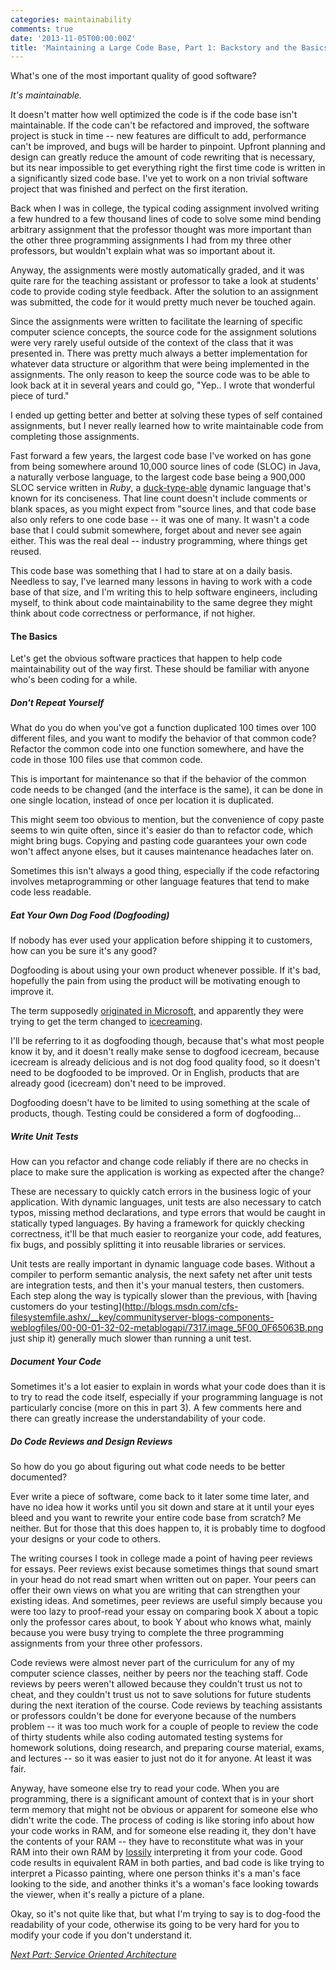 ```yaml
---
categories: maintainability
comments: true
date: '2013-11-05T00:00:00Z'
title: 'Maintaining a Large Code Base, Part 1: Backstory and the Basics'
---
```


What's one of the most important quality of good software?

_It's maintainable._

It doesn't matter how well optimized the code is if the code base isn't maintainable.
If the code can't be refactored and improved, the software project is stuck in time --
new features are difficult to add, performance can't be improved, and bugs will be harder to pinpoint.
Upfront planning and design can greatly reduce the amount of code rewriting that is necessary,
but its near impossible to get everything right the first time code is written in a significantly
sized code base. I've yet to work on a non trivial software project that was finished and
perfect on the first iteration.

Back when I was in college, the typical coding assignment involved writing a few hundred
to a few thousand lines of code to solve some mind bending arbitrary assignment that
the professor thought was more important than the other three programming assignments
I had from my three other professors, but wouldn't explain what was so important about it.

Anyway, the assignments were mostly automatically graded, and it was quite rare
for the teaching assistant or professor to take a look at students' code to
provide coding style feedback. After the solution to an assignment was submitted,
the code for it would pretty much never be touched again.

Since the assignments were written to facilitate the learning of specific computer science concepts, the source
code for the assignment solutions were very rarely useful outside of the context of the class
that it was presented in. There was pretty much always a better implementation for whatever data structure
or algorithm that were being implemented in the assignments. The only reason to keep the
source code was to be able to look back at it in several years and could go, "Yep.. I wrote that wonderful piece of turd."

I ended up getting better and better at solving these types of self contained
assignments, but I never really learned how to write maintainable code from completing
those assignments.

Fast forward a few years, the largest code base I've worked on has gone from
being somewhere around 10,000 source lines of code (SLOC) in Java, a naturally verbose language,
to the largest code base being a 900,000 SLOC service written in _Ruby_,
a [duck-type-able](http://stackoverflow.com/a/4205396/1093160) dynamic language that's known for its conciseness.
That line count doesn't include comments or blank spaces, as you might expect from "source lines,
and that code base also only refers to one code base -- it was one of many.
It wasn't a code base that I could submit somewhere, forget about and never see again either. This was
the real deal -- industry programming, where things get reused.

This code base was something that I had to stare at on a daily basis. Needless to say,
I've learned many lessons in having to work with a code base of that size, and I'm writing
this to help software engineers, including myself, to think about code maintainability to the same degree they might
think about code correctness or performance, if not higher.

#### The Basics

Let's get the obvious software practices that happen to help code maintainability
out of the way first. These should be familiar with anyone who's been coding for a while.

##### Don't Repeat Yourself

What do you do when you've got a function duplicated 100 times over 100 different
files, and you want to modify the behavior of that common code? Refactor the common code into one function somewhere,
and have the code in those 100 files use that common code.

This is important for maintenance so that if the behavior
of the common code needs to be changed (and the interface is the same),
it can be done in one single location, instead of once per location it is duplicated.

This might seem too obvious to mention, but the convenience of copy paste seems to
win quite often, since it's easier do than to refactor code, which might bring bugs.
Copying and pasting code guarantees your own code won't affect anyone elses, but
it causes maintenance headaches later on.

Sometimes this isn't always a good thing, especially if the code refactoring involves
metaprogramming or other language features that tend to make code less readable.

##### Eat Your Own Dog Food (Dogfooding)

If nobody has ever used your application before shipping it to customers, how can
you be sure it's any good?

Dogfooding is about using your own product whenever possible. If it's bad,
hopefully the pain from using the product will be motivating enough to improve it.

The term supposedly [originated in Microsoft](http://en.wikipedia.org/wiki/Eating_your_own_dog_food#Origin), and apparently they were trying to get the term changed to
[icecreaming](http://www.bizjournals.com/seattle/blog/techflash/2009/11/turning_dog_food_into_ice_cream_and_other_tidbits_from_microsofts_cio.html).

I'll be referring to it as dogfooding though, because that's what most people know it by,
and it doesn't really make sense to dogfood icecream, because icecream is already delicious
and is not dog food quality food, so it doesn't need to be dogfooded to be improved. Or in English,
products that are already good (icecream) don't need to be improved.

Dogfooding doesn't have to be limited to using something at the scale of products, though.
Testing could be considered a form of dogfooding...

##### Write Unit Tests

How can you refactor and change code reliably if there are no checks in place to
make sure the application is working as expected after the change?

These are necessary to quickly catch errors in the business logic of your application.
With dynamic languages, unit tests are also necessary to catch typos, missing method declarations,
and type errors that would be caught in statically typed languages. By having a
framework for quickly checking correctness, it'll be that much easier to reorganize your code, add
features, fix bugs, and possibly splitting it into reusable libraries or services.

Unit tests are really important in dynamic language code bases. Without
a compiler to perform semantic analysis, the next safety net after unit tests are
integration tests, and then it's your manual testers, then customers. Each step
along the way is typically slower than the previous, with
[having customers do your testing](http://blogs.msdn.com/cfs-filesystemfile.ashx/__key/communityserver-blogs-components-weblogfiles/00-00-01-32-02-metablogapi/7317.image_5F00_0F65063B.png just ship it) generally much slower than running a unit test.

##### Document Your Code

Sometimes it's a lot easier to explain in words what your code does than
it is to try to read the code itself, especially if your programming language is not
particularly concise (more on this in part 3). A few comments here and there
can greatly increase the understandability of your code.

##### Do Code Reviews and Design Reviews

So how do you go about figuring out what code needs to be better documented?

Ever write a piece of software, come back to it later some time later,
and have no idea how it works until you sit down and stare at it until your
eyes bleed and you want to rewrite your entire code base from scratch? Me neither.
But for those that this does happen to, it is probably time to dogfood your designs or your code to others.

The writing courses I took in college made a point of having peer reviews for essays.
Peer reviews exist because sometimes things that sound smart in your head do not
read smart when written out on paper. Your peers can offer their own views
on what you are writing that can strengthen your existing ideas. And sometimes,
peer reviews are useful simply because you were too lazy to proof-read your essay
on comparing book X about a topic only the professor cares about, to book Y about who knows what,
mainly because you were busy trying to complete the three programming assignments from your three other professors.

Code reviews were almost never part of the curriculum for any of my computer science
classes, neither by peers nor the teaching staff. Code reviews by peers weren't allowed because they
couldn't trust us not to cheat, and they couldn't trust us not to save solutions for future students during the next iteration of the course. Code reviews by teaching assistants or professors
couldn't be done for everyone because of the numbers problem -- it was too much work
for a couple of people to review the code of thirty students while also coding
automated testing systems for homework solutions, doing research,
and preparing course material, exams, and lectures -- so it was easier to just not
do it for anyone. At least it was fair.

Anyway, have someone else try to read your code. When you are programming, there
is a significant amount of context that is in your short term memory that
might not be obvious or apparent for someone else who didn't write the code.
The process of coding is like storing info about how your code works in RAM,
and for someone else reading it, they don't have the contents of your RAM -- they have
to reconstitute what was in your RAM into their own RAM by [lossily](http://en.wikipedia.org/wiki/Lossy_data_conversion)
interpreting it from your code. Good code results in equivalent RAM in both parties, and bad code is like trying to
interpret a Picasso painting, where one person thinks it's a man's face looking to
the side, and another thinks it's a woman's face looking towards the viewer, when it's really a picture of a plane.

Okay, so it's not quite like that, but what I'm trying to say is to dog-food the readability of your code, otherwise its going to be very hard for you to modify your code if you don't understand it.

[_Next Part: Service Oriented Architecture_](/blog/2013/11/09/maintaining-a-large-code-base-part-2/)
